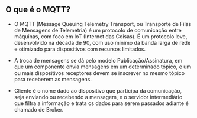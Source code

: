 ## O que é o MQTT?

- O MQTT (Message Queuing Telemetry Transport, ou Transporte de Filas de Mensagens de Telemetria) é um protocolo de comunicação entre máquinas, com foco em IoT (Internet das Coisas). É um protocolo leve, desenvolvido na década de 90, com uso mínimo da banda larga de rede e otimizado para dispositivos com recursos limitados.

- A troca de mensagens se dá pelo modelo Publicação/Assinatura, em que um componente envia mensagens em um determinado tópico, e um ou mais dispositivos receptores devem se inscrever no mesmo tópico para receberem as mensagens.

- Cliente é o nome dado ao dispositivo que participa da comunicação, seja enviando ou recebendo a mensagem, e o servidor intermediário que filtra a informação e trata os dados para serem passados adiante é chamado de Broker.
